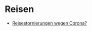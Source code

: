 # Reisen

* [Reisestornierungen wegen Corona?](https://ooe.arbeiterkammer.at/beratung/konsumentenschutz/reiseundfreizeit/Bedenkenlos_Reisen_in_Zeiten_des_Coronavirus-.html)
